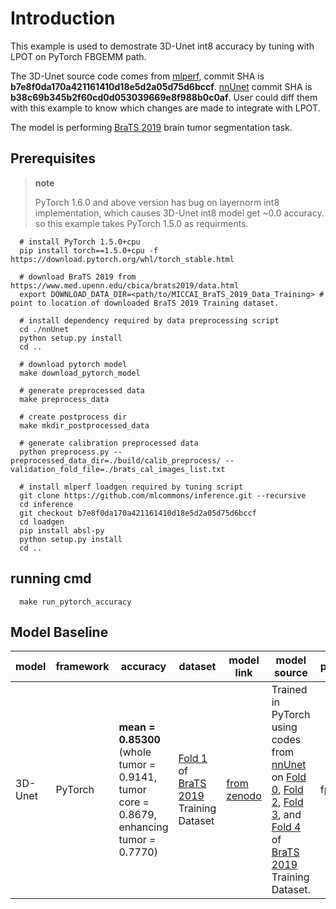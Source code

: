 # Introduction

This example is used to demostrate 3D-Unet int8 accuracy by tuning with LPOT on PyTorch FBGEMM path.

The 3D-Unet source code comes from [mlperf](https://github.com/mlcommons/inference/tree/master/vision/medical_imaging/3d-unet), commit SHA is **b7e8f0da170a421161410d18e5d2a05d75d6bccf**. [nnUnet](https://github.com/MIC-DKFZ/nnaUNet) commit SHA is **b38c69b345b2f60cd0d053039669e8f988b0c0af**. User could diff them with this example to know which changes are made to integrate with LPOT. 

The model is performing [BraTS 2019](https://www.med.upenn.edu/cbica/brats2019/data.html) brain tumor segmentation task.

## Prerequisites

> **note** 
>
> PyTorch 1.6.0 and above version has bug on layernorm int8 implementation, which causes 3D-Unet int8 model get ~0.0 accuracy.
> so this example takes PyTorch 1.5.0 as requirments.

```shell
  # install PyTorch 1.5.0+cpu
  pip install torch==1.5.0+cpu -f https://download.pytorch.org/whl/torch_stable.html

  # download BraTS 2019 from https://www.med.upenn.edu/cbica/brats2019/data.html
  export DOWNLOAD_DATA_DIR=<path/to/MICCAI_BraTS_2019_Data_Training> # point to location of downloaded BraTS 2019 Training dataset.

  # install dependency required by data preprocessing script
  cd ./nnUnet
  python setup.py install
  cd ..

  # download pytorch model
  make download_pytorch_model

  # generate preprocessed data
  make preprocess_data

  # create postprocess dir
  make mkdir_postprocessed_data

  # generate calibration preprocessed data
  python preprocess.py --preprocessed_data_dir=./build/calib_preprocess/ --validation_fold_file=./brats_cal_images_list.txt

  # install mlperf loadgen required by tuning script
  git clone https://github.com/mlcommons/inference.git --recursive
  cd inference
  git checkout b7e8f0da170a421161410d18e5d2a05d75d6bccf
  cd loadgen
  pip install absl-py
  python setup.py install
  cd ..
```

## running cmd

``` shell
  make run_pytorch_accuracy

```

## Model Baseline

| model | framework | accuracy | dataset | model link | model source | precision | notes |
| ----- | --------- | -------- | ------- | ---------- | ------------ | --------- | ----- |
| 3D-Unet | PyTorch | **mean = 0.85300** (whole tumor = 0.9141, tumor core = 0.8679, enhancing tumor = 0.7770) | [Fold 1](folds/fold1_validation.txt) of [BraTS 2019](https://www.med.upenn.edu/cbica/brats2019/data.html) Training Dataset | [from zenodo](https://zenodo.org/record/3904106) | Trained in PyTorch using codes from [nnUnet](https://github.com/MIC-DKFZ/nnUNet) on [Fold 0](folds/fold0_validation.txt), [Fold 2](folds/fold2_validation.txt), [Fold 3](folds/fold3_validation.txt), and [Fold 4](folds/fold4_validation.txt) of [BraTS 2019](https://www.med.upenn.edu/cbica/brats2019/data.html) Training Dataset. | fp32 | |


